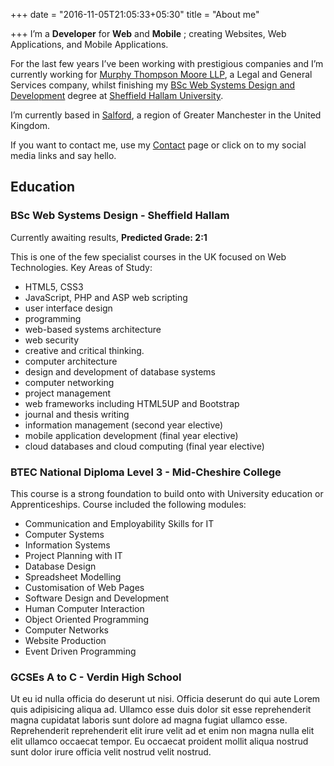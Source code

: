 +++
date = "2016-11-05T21:05:33+05:30"
title = "About me"

+++
I’m a **Developer** for **Web** and **Mobile** ; creating Websites, Web Applications, and Mobile Applications.

For the last few years I’ve been working with prestigious companies and I’m currently working for [Murphy Thompson Moore LLP](https://mtmllp.co.uk), a Legal and General Services company, whilst finishing my [BSc Web Systems Design and Development](http://www.justcourses.com/Courses/Sheffield_Hallam_University/Web_Systems_Design/246899-0-0.html) degree at [Sheffield Hallam University](https://shu.ac.uk).

I’m currently based in [Salford](https://www.google.co.uk/maps/place/Salford+District/), a region of Greater Manchester in the United Kingdom.

If you want to contact me, use my [Contact](/contact/) page or click on to my social media links and say hello.

## Education

### BSc Web Systems Design - Sheffield Hallam

Currently awaiting results, **Predicted Grade: 2:1**

This is one of the few specialist courses in the UK focused on Web Technologies. Key Areas of Study:

*   HTML5, CSS3
*   JavaScript, PHP and ASP web scripting
*   user interface design
*   programming
*   web-based systems architecture
*   web security
*   creative and critical thinking.
*   computer architecture
*   design and development of database systems
*   computer networking
*   project management
*   web frameworks including HTML5UP and Bootstrap
*   journal and thesis writing
*   information management (second year elective)
*   mobile application development (final year elective)
*   cloud databases and cloud computing (final year elective)

### BTEC National Diploma Level 3 - Mid-Cheshire College

This course is a strong foundation to build onto with University education or Apprenticeships. Course included the following modules:

*   Communication and Employability Skills for IT
*   Computer Systems
*   Information Systems
*   Project Planning with IT
*   Database Design
*   Spreadsheet Modelling
*   Customisation of Web Pages
*   Software Design and Development
*   Human Computer Interaction
*   Object Oriented Programming
*   Computer Networks
*   Website Production
*   Event Driven Programming

### GCSEs A to C - Verdin High School

Ut eu id nulla officia do deserunt ut nisi. Officia deserunt do qui aute Lorem quis adipisicing aliqua ad. Ullamco esse duis dolor sit esse reprehenderit magna cupidatat laboris sunt dolore ad magna fugiat ullamco esse. Reprehenderit reprehenderit elit irure velit ad et enim non magna nulla elit elit ullamco occaecat tempor. Eu occaecat proident mollit aliqua nostrud sunt dolor irure officia velit nostrud velit nostrud.